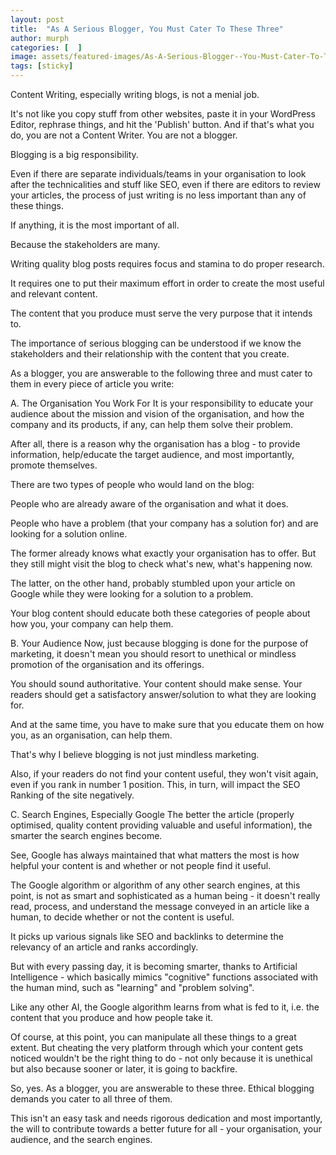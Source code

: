 ```yaml
---
layout: post
title:  "As A Serious Blogger, You Must Cater To These Three"
author: murph
categories: [  ]
image: assets/featured-images/As-A-Serious-Blogger--You-Must-Cater-To-These-Three---Alphablogger.jpg
tags: [sticky]
---
```


Content Writing, especially writing blogs, is not a menial job.

It's not like you copy stuff from other websites, paste it in your WordPress Editor, rephrase things, and hit the 'Publish' button. And if that's what you do, you are not a Content Writer. You are not a blogger.

Blogging is a big responsibility.

Even if  there are separate individuals/teams in your organisation to look after the technicalities and stuff like SEO, even if there are editors to review your articles, the process of just writing is no less important than any of these things.

If anything, it is the most important of all.

Because the stakeholders are many.

Writing quality blog posts requires focus and stamina to do proper research.

It requires one to put their maximum effort in order to create the most useful and relevant content.

The content that you produce must serve the very purpose that it intends to.

The importance of serious blogging can be understood if we know the stakeholders and their relationship with the content that you create.

As a blogger, you are answerable to the following three and must cater to them in every piece of article you write:

A. The Organisation You Work For
It is your responsibility to educate your audience about the mission and vision of the organisation, and how the company and its products, if any, can help them solve their problem.

After all, there is a reason why the organisation has a blog - to provide information, help/educate the target audience, and most importantly, promote themselves.

There are two types of people who would land on the blog:

People who are already aware of the organisation and what it does.

People who have a problem (that your company has a solution for) and are looking for a solution online.

The former already knows what exactly your organisation has to offer. But they still might visit the blog to check what's new, what's happening now.

The latter, on the other hand, probably stumbled upon your article on Google while they were looking for a solution to a problem.

Your blog content should educate both these categories of people about how you, your company can help them.

B. Your Audience
Now, just because blogging is done for the purpose of marketing, it doesn't mean you should resort to unethical or mindless promotion of the organisation and its offerings.

You should sound authoritative. Your content should make sense. Your readers should get a satisfactory answer/solution to what they are looking for.

And at the same time, you have to make sure that you educate them on how you, as an organisation, can help them.

That's why I believe blogging is not just mindless marketing.

Also, if your readers do not find your content useful, they won't visit again, even if you rank in number 1 position. This, in turn, will impact the SEO Ranking of the site negatively.

C. Search Engines, Especially Google
The better the article (properly optimised, quality content providing valuable and useful information), the smarter the search engines become.

See, Google has always maintained that what matters the most is how helpful your content is and whether or not people find it useful.

The Google algorithm or algorithm of any other search engines, at this point, is not as smart and sophisticated as a human being - it doesn't really read, process, and understand the message conveyed in an article like a human, to decide whether or not the content is useful.

It picks up various signals like SEO and backlinks to determine the relevancy of an article and ranks accordingly.

But with every passing day, it is becoming smarter, thanks to Artificial Intelligence - which basically mimics "cognitive" functions associated with the human mind, such as "learning" and "problem solving".

Like any other AI, the Google algorithm learns from what is fed to it, i.e. the content that you produce and how people take it.

Of course, at this point, you can manipulate all these things to a great extent. But cheating the very platform through which your content gets noticed wouldn't be the right thing to do - not only because it is unethical but also because sooner or later, it is going to backfire.

So, yes. As a blogger, you are answerable to these three. Ethical blogging demands you cater to all three of them.

This isn't an easy task and needs rigorous dedication and most importantly, the will to contribute towards a better future for all - your organisation, your audience, and the search engines.